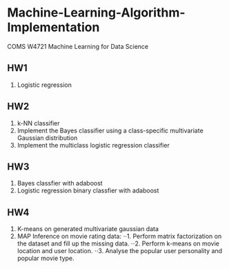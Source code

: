 # Machine-Learning-Algorithm-Implementation
COMS W4721 Machine Learning for Data Science

## HW1
1. Logistic regression

## HW2
1. k-NN classifier
2. Implement the Bayes classifier using a class-specific multivariate Gaussian distribution
3. Implement the multiclass logistic regression classifier

## HW3
1. Bayes classfier with adaboost
2. Logistic regression binary classfier with adaboost

## HW4
1. K-means on generated multivariate gaussian data
2. MAP Inference on movie rating data:
⋅⋅1. Perform matrix factorization on the dataset and fill up the missing data.
⋅⋅2. Perform k-means on movie location and user location.
⋅⋅3. Analyse the popular user personality and popular movie type.
